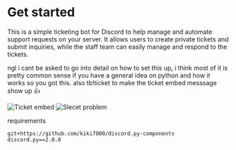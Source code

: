 # Get started

This is a simple ticketing bot for Discord to help manage and automate support requests on your server. It allows users to create private tickets and submit inquiries, while the staff team can easily manage and respond to the tickets.

ngl i cant be asked to go into detail on how to set this up, i think most of it is pretty common sense if you have a general idea on python and how it works so you got this. also tb!ticket to make the ticket embed messsage show up 👍

![Ticket embed](https://github.com/user-attachments/assets/8009104e-9bbd-48cb-bff0-dca23ac6e292)
![Slecet problem](https://github.com/user-attachments/assets/5b6526b5-9383-4292-b322-3422af91749b)

requirements
```
git+https://github.com/kiki7000/discord.py-components
discord.py==2.0.0
